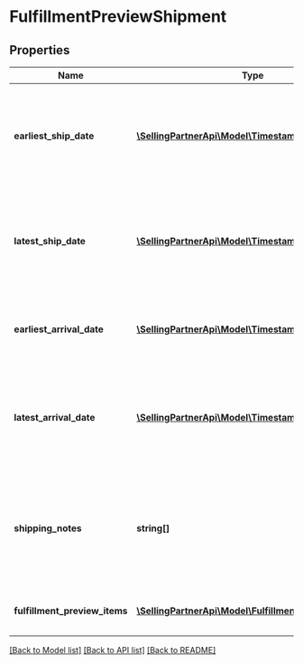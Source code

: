 # FulfillmentPreviewShipment

## Properties
Name | Type | Description | Notes
------------ | ------------- | ------------- | -------------
**earliest_ship_date** | [**\SellingPartnerApi\Model\Timestamp**](Timestamp.md) | The earliest date that the shipment is expected to be sent from the fulfillment center, in ISO 8601 date time format. | [optional] 
**latest_ship_date** | [**\SellingPartnerApi\Model\Timestamp**](Timestamp.md) | The latest date that the shipment is expected to be sent from the fulfillment center, in ISO 8601 date time format. | [optional] 
**earliest_arrival_date** | [**\SellingPartnerApi\Model\Timestamp**](Timestamp.md) | The earliest date that the shipment is expected to arrive at its destination. | [optional] 
**latest_arrival_date** | [**\SellingPartnerApi\Model\Timestamp**](Timestamp.md) | The latest date that the shipment is expected to arrive at its destination, in ISO 8601 date time format. | [optional] 
**shipping_notes** | **string[]** | Provides additional insight into the shipment timeline when exact delivery dates are not able to be precomputed. | [optional] 
**fulfillment_preview_items** | [**\SellingPartnerApi\Model\FulfillmentPreviewItemList**](FulfillmentPreviewItemList.md) | Information about the items in the shipment. | 

[[Back to Model list]](../README.md#documentation-for-models) [[Back to API list]](../README.md#documentation-for-api-endpoints) [[Back to README]](../README.md)


